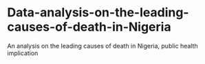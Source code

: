 # Data-analysis-on-the-leading-causes-of-death-in-Nigeria
An analysis on the leading causes of death in Nigeria, public health implication
